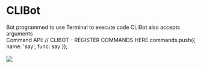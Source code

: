 # CLIBot
Bot programmed to use Terminal to execute code
CLIBot also accepts arguments
<br>
Command API:
  // CLIBOT - REGISTER COMMANDS HERE
  commands.push({ name: 'say', func: say });
<br>
<br>
<img src="https://i.imgur.com/A4VFiGv.png">
